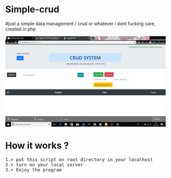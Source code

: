 # Simple-crud
#just a simple data management / crud or whatever i dont fucking care, created in php

![alt-text](https://github.com/FajarTheGGman/Simple-crud/blob/master/.%2C/w.png)

# How it works ?
<pre>
1.> put this script on root directory in your localhost
2.> turn on your local server
3.> Enjoy the program
</pre>
